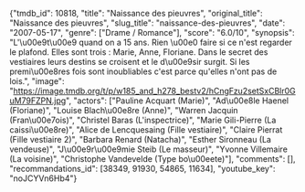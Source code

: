 {"tmdb_id": 10818, "title": "Naissance des pieuvres", "original_title": "Naissance des pieuvres", "slug_title": "naissance-des-pieuvres", "date": "2007-05-17", "genre": ["Drame / Romance"], "score": "6.0/10", "synopsis": "L'\u00e9t\u00e9 quand on a 15 ans. Rien \u00e0 faire si ce n'est regarder le plafond. Elles sont trois : Marie, Anne, Floriane. Dans le secret des vestiaires leurs destins se croisent et le d\u00e9sir surgit. Si les premi\u00e8res fois sont inoubliables c'est parce qu'elles n'ont pas de lois.", "image": "https://image.tmdb.org/t/p/w185_and_h278_bestv2/hCngFzu2setSxCBlr0GuM79FZPN.jpg", "actors": ["Pauline Acquart (Marie)", "Ad\u00e8le Haenel (Floriane)", "Louise Blach\u00e8re (Anne)", "Warren Jacquin (Fran\u00e7ois)", "Christel Baras (L'inspectrice)", "Marie Gili-Pierre (La caissi\u00e8re)", "Alice de Lencquesaing (Fille vestiaire)", "Claire Pierrat (Fille vestiaire 2)", "Barbara Renard (Natacha)", "Esther Sironneau (La vendeuse)", "J\u00e9r\u00e9mie Steib (Le masseur)", "Yvonne Villemaire (La voisine)", "Christophe Vandevelde (Type bo\u00eete)"], "comments": [], "recommandations_id": [38349, 91930, 54865, 11634], "youtube_key": "noJCYVn6Hb4"}